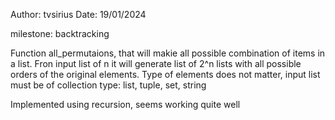Author: tvsirius
Date: 19/01/2024

milestone: backtracking

Function all_permutaions, that will makie all possible combination of items in a list. 
Fron input list of n it will generate list of 2^n lists with all possible orders of the original elements.
Type of elements does not matter, input list must be of collection type: list, tuple, set, string

Implemented using recursion, seems working quite well